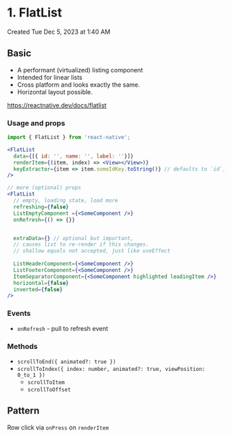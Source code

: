 # 1. FlatList
Created Tue Dec 5, 2023 at 1:40 AM

## Basic
- A performant (virtualized) listing component
- Intended for linear lists
- Cross platform and looks exactly the same.
- Horizontal layout possible.

https://reactnative.dev/docs/flatlist
### Usage and props
```jsx
import { FlatList } from 'react-native';

<FlatList
  data={[{ id: '', name: '', label: ''}]}
  renderItem={(item, index) => <View></View>)}
  keyExtractor={item => item.someIdKey.toString()} // defaults to `id`, then index. toString is important
/>
```

```jsx
// more (optional) props
<FlatList
  // empty, loading state, load more
  refreshing={false}
  ListEmptyComponent ={<SomeComponent />}
  onRefresh={() => {}}


  extraData={} // optional but important, 
  // causes list to re-render if this changes.
  // shallow equals not accepted, just like useEffect
  
  ListHeaderComponent={<SomeComponent />}
  ListFooterComponent={<SomeComponent />}
  ItemSeparatorComponent={<SomeComponent highlighted leadingItem />}
  horizontal={false}
  inverted={false}
/>
```

### Events
 - `onRefresh` - pull to refresh event

### Methods
- `scrollToEnd({ animated?: true })`
- `scrollToIndex({ index: number, animated?: true, viewPosition: 0_to_1 })`
	- `scrollToItem`
	- `scrollToOffset`

## Pattern
Row click via `onPress` on `renderItem`